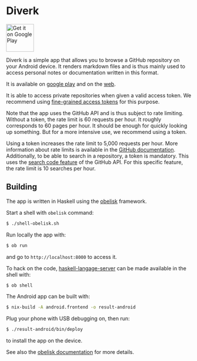 # Diverk

<a href='https://play.google.com/store/apps/details?id=org.jecaro.diverk'>
    <img alt='Get it on Google Play' height='75' 
    src='https://play.google.com/intl/en_us/badges/static/images/badges/en_badge_web_generic.png'/>
</a>

Diverk is a simple app that allows you to browse a GitHub repository on your 
Android device. It renders markdown files and is thus mainly used to access 
personal notes or documentation written in this format.

It is available on [google play][play] and on the [web][web].

It is able to access private repositories when given a valid access token. We 
recommend using [fine-grained access tokens][tokens] for this purpose.

Note that the app uses the GitHub API and is thus subject to rate limiting. 
Without a token, the rate limit is 60 requests per hour. It roughly corresponds 
to 60 pages per hour. It should be enough for quickly looking up something. But 
for a more intensive use, we recommend using a token.

Using a token increases the rate limit to 5,000 requests per hour. More 
information about rate limits is available in the [GitHub 
documentation][github-rate-limit]. Additionally, to be able to search in a 
repository, a token is mandatory. This uses the [search code 
feature][github-search-code] of the GitHub API. For this specific feature, the 
rate limit is 10 searches per hour.

## Building

The app is written in Haskell using the [obelisk][obelisk] framework. 

Start a shell with `obelisk` command:

```bash
$ ./shell-obelisk.sh
```

Run locally the app with:

```bash
$ ob run
```

and go to `http://localhost:8000` to access it.

To hack on the code, [haskell-langage-server][haskell-langage-server] can be 
made available in the shell with:

```bash
$ ob shell
```

The Android app can be built with:

```bash
$ nix-build -A android.frontend -o result-android
```

Plug your phone with USB debugging on, then run:

```bash
$ ./result-android/bin/deploy
```

to install the app on the device.

See also the [obelisk documentation][obelisk-android] for more details.

[github-rate-limit]: https://docs.github.com/en/rest/overview/resources-in-the-rest-api#rate-limiting
[github-search-code]: https://docs.github.com/en/rest/search/search#search-code
[haskell-langage-server]: https://github.com/haskell/haskell-language-server
[obelisk-android]: https://github.com/obsidiansystems/obelisk#android
[obelisk]: https://github.com/obsidiansystems/obelisk
[play]: https://play.google.com/store/apps/details?id=org.jecaro.diverk
[tokens]: https://docs.github.com/en/authentication/keeping-your-account-and-data-secure/managing-your-personal-access-tokens#fine-grained-personal-access-tokens
[web]: https://diverk.quillet.org

